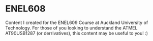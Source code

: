 # ENEL608
Content I created for the ENEL609 Course at Auckland University of Technology. For those of you looking to understand the ATMEL AT90USB1287 (or derrivatives), this content may be useful to you! :)
